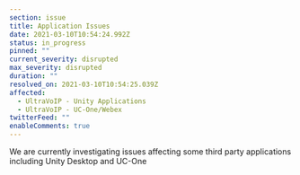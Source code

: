 ```yaml
---
section: issue
title: Application Issues
date: 2021-03-10T10:54:24.992Z
status: in_progress
pinned: ""
current_severity: disrupted
max_severity: disrupted
duration: ""
resolved_on: 2021-03-10T10:54:25.039Z
affected:
  - UltraVoIP - Unity Applications
  - UltraVoIP - UC-One/Webex
twitterFeed: ""
enableComments: true
---
```

We are currently investigating issues affecting some third party applications including Unity Desktop and UC-One